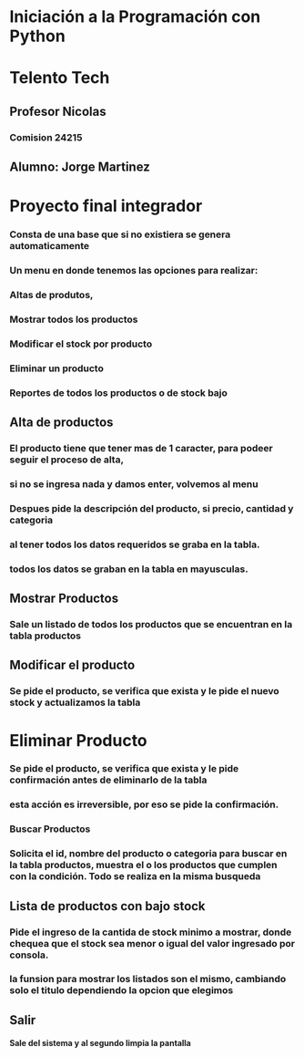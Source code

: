 # Iniciación a la Programación con Python

# Telento Tech
## Profesor Nicolas
### Comision 24215

## Alumno: Jorge Martinez

# Proyecto final integrador

### Consta de una base que si no existiera se genera automaticamente
### Un menu en donde tenemos las opciones para realizar:
###           Altas de produtos, 
###           Mostrar todos los productos
###           Modificar el stock por producto
###           Eliminar un producto
###           Reportes de todos los productos o de stock bajo

## Alta de productos
### El producto tiene que tener mas de 1 caracter, para podeer seguir el proceso de alta, 
### si no se ingresa nada y damos enter, volvemos al menu
### Despues pide la descripción del producto, si precio, cantidad y categoria
### al tener todos los datos requeridos se graba en la tabla. 
### todos los datos se graban en la tabla en mayusculas.

## Mostrar Productos
### Sale un listado de todos los productos que se encuentran en la tabla productos

## Modificar el producto
### Se pide el producto, se verifica que exista y le pide el nuevo stock y actualizamos la tabla

# Eliminar Producto
### Se pide el producto, se verifica que exista y le pide confirmación antes de eliminarlo de la tabla
### esta acción es irreversible, por eso se pide la confirmación.

### Buscar Productos
### Solicita el id, nombre del producto o categoria para buscar en la tabla productos, muestra el o los productos que cumplen con la condición. Todo se realiza en la misma busqueda

## Lista de productos con bajo stock
### Pide el ingreso de la cantida de stock minimo a mostrar, donde chequea que el stock sea menor o igual del valor ingresado por consola.
### la funsion para mostrar los listados son el mismo, cambiando solo el titulo dependiendo la opcion que elegimos

## Salir
#### Sale del sistema y al segundo limpia la pantalla








